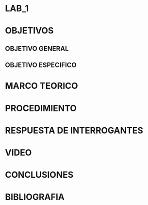 # LAB_1

# OBJETIVOS

## OBJETIVO GENERAL 

## OBJETIVO ESPECIFICO


# MARCO TEORICO


# PROCEDIMIENTO


# RESPUESTA DE INTERROGANTES


# VIDEO

# CONCLUSIONES

# BIBLIOGRAFIA
